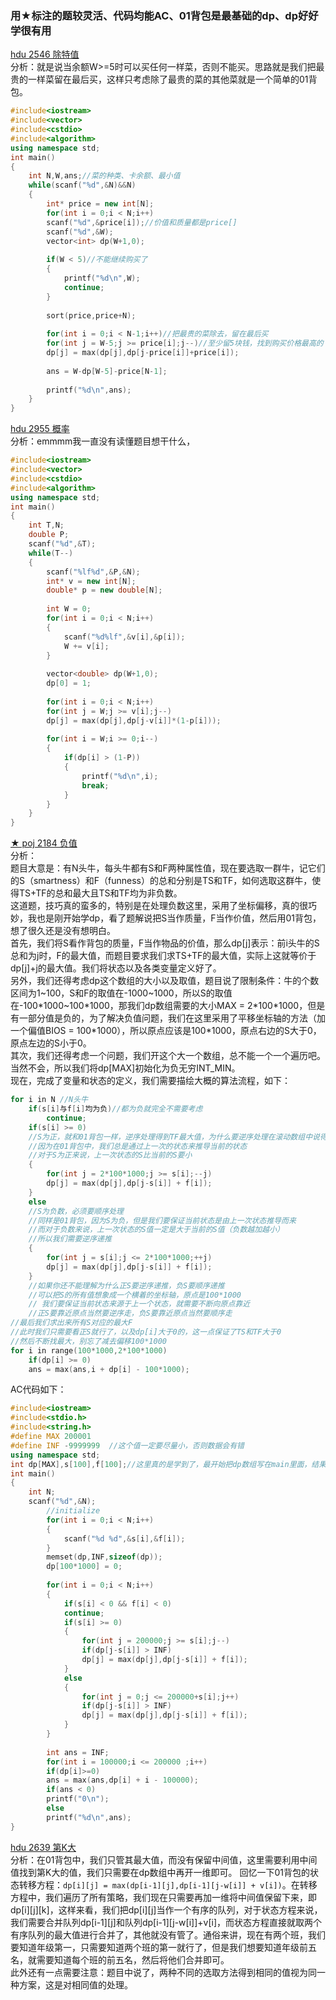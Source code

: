 ### 用★标注的题较灵活、代码均能AC、01背包是最基础的dp、dp好好学很有用
[hdu 2546 除特值](http://acm.hdu.edu.cn/showproblem.php?pid=2546)<br>
分析：就是说当余额W>=5时可以买任何一样菜，否则不能买。思路就是我们把最贵的一样菜留在最后买，这样只考虑除了最贵的菜的其他菜就是一个简单的01背包。
```cpp
#include<iostream>
#include<vector>
#include<cstdio>
#include<algorithm>
using namespace std;
int main()
{
	int N,W,ans;//菜的种类、卡余额、最小值 
	while(scanf("%d",&N)&&N)
	{
		int* price = new int[N];
		for(int i = 0;i < N;i++)
		scanf("%d",&price[i]);//价值和质量都是price[]
		scanf("%d",&W);
		vector<int> dp(W+1,0);
		
		if(W < 5)//不能继续购买了
		{
			printf("%d\n",W);
			continue;
		}
		
		sort(price,price+N);
		
		for(int i = 0;i < N-1;i++)//把最贵的菜除去，留在最后买
		for(int j = W-5;j >= price[i];j--)//至少留5块钱，找到购买价格最高的
		dp[j] = max(dp[j],dp[j-price[i]]+price[i]);
		
		ans = W-dp[W-5]-price[N-1];
		
		printf("%d\n",ans);
	}
}
```
[hdu 2955 概率](http://acm.hdu.edu.cn/showproblem.php?pid=2955)<br>
分析：emmmm我一直没有读懂题目想干什么，
```cpp
#include<iostream>
#include<vector>
#include<cstdio>
#include<algorithm>
using namespace std;
int main()
{
	int T,N;
	double P;
	scanf("%d",&T);
	while(T--)
	{
		scanf("%lf%d",&P,&N);
		int* v = new int[N];
		double* p = new double[N];
		
		int W = 0;
		for(int i = 0;i < N;i++)
		{
			scanf("%d%lf",&v[i],&p[i]);
			W += v[i];
		}
		
		vector<double> dp(W+1,0);
		dp[0] = 1;
		
		for(int i = 0;i < N;i++)
		for(int j = W;j >= v[i];j--)
		dp[j] = max(dp[j],dp[j-v[i]]*(1-p[i]));
		
		for(int i = W;i >= 0;i--)
		{
			if(dp[i] > (1-P))
			{
				printf("%d\n",i);
				break;
			}
		}
	}
}
```

[★ poj 2184 负值](http://poj.org/problem?id=2184)<br>
分析：<br>
题目大意是：有N头牛，每头牛都有S和F两种属性值，现在要选取一群牛，记它们的S（smartness）和F（funness）的总和分别是TS和TF，如何选取这群牛，使得TS+TF的总和最大且TS和TF均为非负数。<br>
这道题，技巧真的蛮多的，特别是在处理负数这里，采用了坐标偏移，真的很巧妙，我也是刚开始学dp，看了题解说把S当作质量，F当作价值，然后用01背包，想了很久还是没有想明白。<br>
首先，我们将S看作背包的质量，F当作物品的价值，那么dp[j]表示：前i头牛的S总和为j时，F的最大值，而题目要求我们求TS+TF的最大值，实际上这就等价于dp[j]+j的最大值。我们将状态以及各类变量定义好了。<br>
另外，我们还得考虑dp这个数组的大小以及取值，题目说了限制条件：牛的个数区间为1\~100，S和F的取值在-1000\~1000，所以S的取值在-100\*1000~100\*1000，那我们dp数组需要的大小MAX = 2\*100\*1000，但是有一部分值是负的，为了解决负值问题，我们在这里采用了平移坐标轴的方法（加一个偏值BIOS = 100\*1000），所以原点应该是100\*1000，原点右边的S大于0，原点左边的S小于0。<br>
其次，我们还得考虑一个问题，我们开这个大一个数组，总不能一个一个遍历吧。当然不会，所以我们将dp[MAX]初始化为负无穷INT_MIN。<br>
现在，完成了变量和状态的定义，我们需要描绘大概的算法流程，如下：<br>
```cpp
for i in N //N头牛
	if(s[i]与f[i]均为负)//都为负就完全不需要考虑 
		continue; 
	if(s[i] >= 0)
	//S为正，就和01背包一样，逆序处理得到TF最大值，为什么要逆序处理在滚动数组中说得很清楚 
	//因为在01背包中，我们总是通过上一次的状态来推导当前的状态
	//对于S为正来说，上一次状态的S比当前的S要小 
	{
		for(int j = 2*100*1000;j >= s[i];--j)
		dp[j] = max(dp[j],dp[j-s[i]] + f[i]);
	}
	else
	//S为负数，必须要顺序处理 
	//同样是01背包，因为S为负，但是我们要保证当前状态是由上一次状态推导而来
	//而对于负数来说，上一次状态的S值一定是大于当前的S值（负数越加越小）
	//所以我们需要逆序递推 
	{
		for(int j = s[i];j <= 2*100*1000;++j)
		dp[j] = max(dp[j],dp[j-s[i]] + f[i]);
	}
	//如果你还不能理解为什么正S要逆序递推，负S要顺序递推
	//可以把S的所有值想象成一个横着的坐标轴，原点是100*1000
	// 我们要保证当前状态来源于上一个状态，就需要不断向原点靠近
	//正S要靠近原点当然要逆序走，负S要靠近原点当然要顺序走
//最后我们求出来所有S对应的最大F
//此时我们只需要看正S就行了，以及dp[i]大于0的，这一点保证了TS和TF大于0
//然后不断找最大，别忘了减去偏移100*1000 
for i in range(100*1000,2*100*1000)
	if(dp[i] >= 0)
	ans = max(ans,i + dp[i] - 100*1000); 
```
AC代码如下：
```cpp
#include<iostream>
#include<stdio.h>
#include<string.h>
#define MAX 200001
#define INF -9999999  //这个值一定要尽量小，否则数据会有错
using namespace std;
int dp[MAX],s[100],f[100];//这里真的是学到了，最开始把dp数组写在main里面，结果老是RE，改了老久才发现。
int main()
{
	int N;
	scanf("%d",&N);
		//initialize
		for(int i = 0;i < N;i++)
		{
			scanf("%d %d",&s[i],&f[i]);
		}
		memset(dp,INF,sizeof(dp));
		dp[100*1000] = 0;
		
		for(int i = 0;i < N;i++)
		{
			if(s[i] < 0 && f[i] < 0)
			continue;
			if(s[i] >= 0)
			{
				for(int j = 200000;j >= s[i];j--)
				if(dp[j-s[i]] > INF)
				dp[j] = max(dp[j],dp[j-s[i]] + f[i]);
			}
			else
			{
				for(int j = 0;j <= 200000+s[i];j++)
				if(dp[j-s[i]] > INF)
				dp[j] = max(dp[j],dp[j-s[i]] + f[i]);
			}
		}
		
		int ans = INF;
		for(int i = 100000;i <= 200000 ;i++)
		if(dp[i]>=0)
		ans = max(ans,dp[i] + i - 100000);
		if(ans < 0)
		printf("0\n");
		else
		printf("%d\n",ans);
}
```
[hdu 2639 第K大](http://acm.hdu.edu.cn/showproblem.php?pid=2639)<br>
分析：在01背包中，我们只管其最大值，而没有保留中间值，这里需要利用中间值找到第K大的值，我们只需要在dp数组中再开一维即可。
回忆一下01背包的状态转移方程：`dp[i][j] = max(dp[i-1][j],dp[i-1][j-w[i]] + v[i])`。在转移方程中，我们遍历了所有策略，我们现在只需要再加一维将中间值保留下来，即dp[i][j][k]，这样来看，我们把dp[i][j]当作一个有序的队列，对于状态方程来说，我们需要合并队列dp[i-1][j]和队列dp[i-1][j-w[i]]+v[i]，而状态方程直接就取两个有序队列的最大值进行合并了，其他就没有管了。通俗来讲，现在有两个班，我们要知道年级第一，只需要知道两个班的第一就行了，但是我们想要知道年级前五名，就需要知道每个班的前五名，然后将他们合并即可。<br>
此外还有一点需要注意：题目中说了，两种不同的选取方法得到相同的值视为同一种方案，这是对相同值的处理。
```cpp
```


